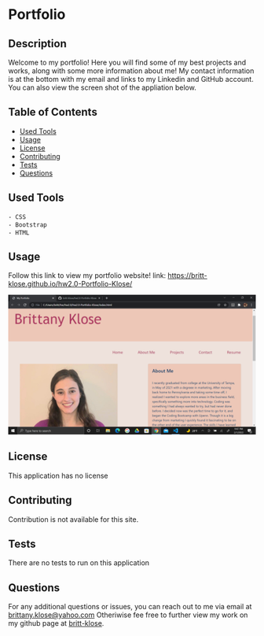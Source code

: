 # Portfolio

## Description
Welcome to my portfolio! Here you will find some of my best projects and works, along with some more information about me! My contact information is at the bottom with my email and links to my Linkedin and GitHub account. You can also view the screen shot of the appliation below.

  ## Table of Contents

* [Used Tools](#used)
* [Usage](#usage)
* [License](#license)
* [Contributing](#contributing)
* [Tests](#tests)
* [Questions](#questions)

## Used Tools
    - CSS
    - Bootstrap
    - HTML

## Usage
Follow this link to view my portfolio website!
link: https://britt-klose.github.io/hw2.0-Portfolio-Klose/

![alt text](images/readme-pic.png)

## License
This application has no license 

## Contributing
Contribution is not available for this site. 

## Tests
There are no tests to run on this application

## Questions
For any additional questions or issues, you can reach out to me 
via email at brittany.klose@yahoo.com
Otheriwise fee free to further view my work on my github page at [britt-klose](https://github.com/britt-klose/).






